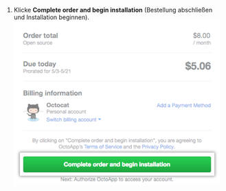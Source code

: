 1. Klicke **Complete order and begin installation** (Bestellung abschließen und Installation beginnen). ![Schaltfläche „Complete order and begin installation" (Bestellung abschließen und Installation beginnen)](/assets/images/help/marketplace/marketplace-complete-order-begin-installation-button.png)
